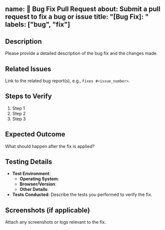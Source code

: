 name: 🐞 Bug Fix Pull Request
about: Submit a pull request to fix a bug or issue
title: "[Bug Fix]: "
labels: ["bug", "fix"]
---

## Description
Please provide a detailed description of the bug fix and the changes made.

## Related Issues
Link to the related bug report(s), e.g., `Fixes #<issue_number>`.

## Steps to Verify
1. Step 1
2. Step 2
3. Step 3

## Expected Outcome
What should happen after the fix is applied?

## Testing Details
- **Test Environment**:
  - **Operating System**:
  - **Browser/Version**:
  - **Other Details**:
- **Tests Conducted**:
  Describe the tests you performed to verify the fix.

## Screenshots (if applicable)
Attach any screenshots or logs relevant to the fix.